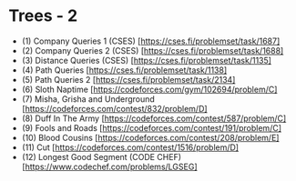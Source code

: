 # Trees - 2

- (1)  Company Queries 1 (CSES) [https://cses.fi/problemset/task/1687]
- (2)  Company Queries 2 (CSES) [https://cses.fi/problemset/task/1688]
- (3)  Distance Queries (CSES) [https://cses.fi/problemset/task/1135]
- (4)  Path Queries [https://cses.fi/problemset/task/1138]
- (5)  Path Queries 2 [https://cses.fi/problemset/task/2134]
- (6)  Sloth Naptime [https://codeforces.com/gym/102694/problem/C]
- (7)  Misha, Grisha and Underground [https://codeforces.com/contest/832/problem/D]
- (8)  Duff In The Army [https://codeforces.com/contest/587/problem/C]
- (9)  Fools and Roads [https://codeforces.com/contest/191/problem/C]
- (10) Blood Cousins [https://codeforces.com/contest/208/problem/E]
- (11) Cut [https://codeforces.com/contest/1516/problem/D]
- (12) Longest Good Segment (CODE CHEF) [https://www.codechef.com/problems/LGSEG]
